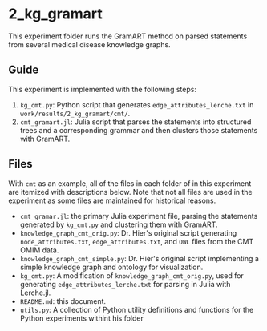 # 2_kg_gramart

This experiment folder runs the GramART method on parsed statements from several medical disease knowledge graphs.

## Guide

This experiment is implemented with the following steps:

1. `kg_cmt.py`: Python script that generates `edge_attributes_lerche.txt` in `work/results/2_kg_gramart/cmt/`.
2. `cmt_gramart.jl`: Julia script that parses the statements into structured trees and a corresponding grammar and then clusters those statements with GramART.

## Files

With `cmt` as an example, all of the files in each folder of in this experiment are itemized with descriptions below.
Note that not all files are used in the experiment as some files are maintained for historical reasons.

- `cmt_gramar.jl`: the primary Julia experiment file, parsing the statements generated by `kg_cmt.py` and clustering them with GramART.
- `knowledge_graph_cmt_orig.py`: Dr. Hier's original script generating `node_attributes.txt`, `edge_attributes.txt`, and `OWL` files from the CMT OMIM data.
- `knowledge_graph_cmt_simple.py`: Dr. Hier's original script implementing a simple knowledge graph and ontology for visualization.
- `kg_cmt.py`: A modification of `knowledge_graph_cmt_orig.py`, used for generating `edge_attributes_lerche.txt` for parsing in Julia with Lerche.jl.
- `README.md`: this document.
- `utils.py`: A collection of Python utility definitions and functions for the Python experiments withint his folder
